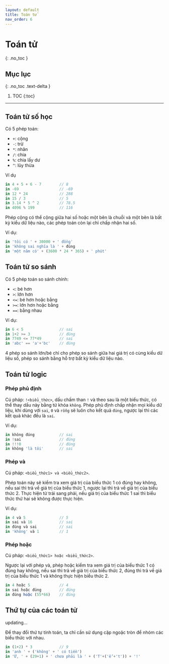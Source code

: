 ```yaml
---
layout: default
title: Toán tử
nav_order: 6
---
```


# Toán tử
{: .no_toc }

## Mục lục
{: .no_toc .text-delta }

1. TOC
{:toc}

---
## Toán tử số học

Có 5 phép toán:
- `+`: cộng
- `-`: trừ
- `*`: nhân
- `/`: chia
- `%`: chia lấy dư
- `^`: lũy thừa

Ví dụ
```js
in 4 + 5 + 6 - 7        // 8
in -69                  // -69
in 12 * 24              // 288
in 15 / 3               // 5
in 3.14 * 5 ^ 2         // 78.5
in 4096 % 199           // 116
```

Phép cộng có thể cộng giữa hai số hoặc một bên là chuỗi và một bên là bất kỳ kiểu dữ liệu nào, các phép
toán còn lại chỉ chấp nhận hai số.

Ví dụ:
```js
in 'tôi có ' + 30000 + ' đồng'
in 'không sai nghĩa là ' + đúng
in 'một năm có' + (3600 * 24 * 365) + ' phút'
```

## Toán tử so sánh

Có 5 phép toán so sánh chính:
- `<`:  bé hơn
- `>`:  lớn hơn
- `<=`: bé hơn hoặc bằng
- `>=`: lớn hơn hoặc bằng
- `==`: bằng nhau

Ví dụ:
```js
in 6 < 5                // sai
in 1+2 >= 3             // đúng
in 7749 <= 77*49        // sai
in 'abc' == 'a'+'bc'    // đúng
```

4 phép so sánh lớn/bé chỉ cho phép so sánh giữa hai giá trị có cùng kiểu dữ liệu số,
phép so sánh bằng hỗ trợ bất kỳ kiểu dữ liệu nào.

## Toán tử logic

### Phép phủ định

Cú pháp: `!<biểu_thức>`, dấu chấm than `!` và theo sau là một biểu thức, có thể thay dấu này bằng từ khóa `không`.
Phép phủ định chấp nhận mọi kiểu dữ liệu, khi dùng với `sai`, `0` và `rỗng` sẽ luôn cho kết quả `đúng`, ngược lại thì các kết quả khác đều là `sai`.

Ví dụ:
```js
in không đúng           // sai
in !sai                 // đúng
in !!!0                 // đúng
in không 'là tôi'       // sai
```

### Phép và

Cú pháp: `<biểu_thức1> và <biểu_thức2>`.

Phép toán này sẽ kiểm tra xem giá trị của biểu thức 1 có đúng hay không,
nếu sai thì trả về giá trị của biểu thức 1, ngược lại thì trả về giá trị của biểu thức 2.
Thực hiện từ trái sang phải, nếu giá trị của biểu thức 1 sai thì biểu thức thứ hai sẽ không được thực hiện.

Ví dụ:
```js
in 4 và 5               // 5
in sai và 16            // sai
in đúng và sai          // sai
in 'không' và 1         // 1
```

### Phép hoặc

Cú pháp: `<biểu_thức1> hoặc <biểu_thức2>`.

Ngược lại với phép và, phép hoặc kiểm tra xem giá trị của biểu thức 1 có đúng hay không, nếu sai thì trả về giá trị của biểu thức 2, đúng thì trả về giá trị của biểu thức 1 và không thực hiện biểu thức 2.

```js
in 4 hoặc 5             // 4
in sai hoặc đúng        // đúng
in đúng hoặc (55*66)    // đúng  
```

## Thứ tự của các toán tử

updating...

Để thay đổi thứ tự tính toán, ta chỉ cần sử dụng cặp ngoặc tròn để nhóm các biểu thức với nhau.

```js
in (1+2) * 3            // 9
in 'anh ' + ('không' + ' có tiền')
in 'Ừ, ' + (29+1) + ' chưa phải là ' + ('T'+('ế'+'t')) + '!'
```
